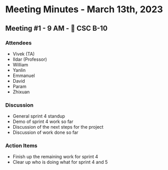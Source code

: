 # Meeting Minutes - March 13th, 2023
## Meeting #1 - 9 AM - 📍 CSC B-10
### Attendees
-   Vivek (TA)
-   Ildar (Professor)
-   William
-   Yanlin
-   Emmanuel
-   David
-   Param
-   Zhixuan

### Discussion
- General sprint 4 standup
- Demo of sprint 4 work so far
- Discussion of the next steps for the project
- Discussion of work done so far

### Action Items
- Finish up the remaining work for sprint 4
- Clear up who is doing what for sprint 4 and 5